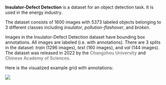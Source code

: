 **Insulator-Defect Detection** is a dataset for an object detection task. It is used in the energy industry. 

The dataset consists of 1600 images with 5373 labeled objects belonging to 3 different classes including *insulator*, *pollution-flashover*, and *broken*.

Images in the Insulator-Defect Detection dataset have bounding box annotations. All images are labeled (i.e. with annotations). There are 3 splits in the dataset: *train* (1296 images), *test* (160 images), and *val* (144 images). The dataset was released in 2022 by the <span style="font-weight: 600; color: grey; border-bottom: 1px dashed #d3d3d3;">Changzhou University</span> and <span style="font-weight: 600; color: grey; border-bottom: 1px dashed #d3d3d3;">Chinese Academy of Sciences</span>.

Here is the visualized example grid with annotations:

<img src="https://github.com/dataset-ninja/insulator-defect-detection/raw/main/visualizations/horizontal_grid.png">
